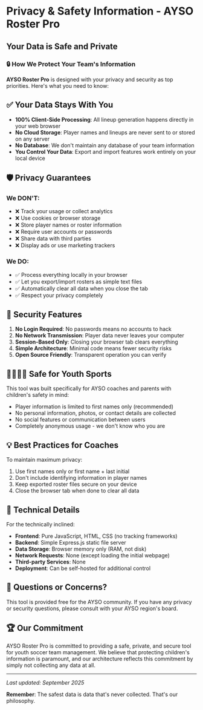 # Privacy & Safety Information - AYSO Roster Pro

## Your Data is Safe and Private

### 🔒 How We Protect Your Team's Information

**AYSO Roster Pro** is designed with your privacy and security as top priorities. Here's what you need to know:

## ✅ Your Data Stays With You

- **100% Client-Side Processing**: All lineup generation happens directly in your web browser
- **No Cloud Storage**: Player names and lineups are never sent to or stored on any server
- **No Database**: We don't maintain any database of your team information
- **You Control Your Data**: Export and import features work entirely on your local device

## 🛡️ Privacy Guarantees

### We DON'T:
- ❌ Track your usage or collect analytics
- ❌ Use cookies or browser storage
- ❌ Store player names or roster information
- ❌ Require user accounts or passwords
- ❌ Share data with third parties
- ❌ Display ads or use marketing trackers

### We DO:
- ✅ Process everything locally in your browser
- ✅ Let you export/import rosters as simple text files
- ✅ Automatically clear all data when you close the tab
- ✅ Respect your privacy completely

## 🔐 Security Features

1. **No Login Required**: No passwords means no accounts to hack
2. **No Network Transmission**: Player data never leaves your computer
3. **Session-Based Only**: Closing your browser tab clears everything
4. **Simple Architecture**: Minimal code means fewer security risks
5. **Open Source Friendly**: Transparent operation you can verify

## 👨‍👩‍👧‍👦 Safe for Youth Sports

This tool was built specifically for AYSO coaches and parents with children's safety in mind:

- Player information is limited to first names only (recommended)
- No personal information, photos, or contact details are collected
- No social features or communication between users
- Completely anonymous usage - we don't know who you are

## 💡 Best Practices for Coaches

To maintain maximum privacy:
1. Use first names only or first name + last initial
2. Don't include identifying information in player names
3. Keep exported roster files secure on your device
4. Close the browser tab when done to clear all data

## 🚀 Technical Details

For the technically inclined:
- **Frontend**: Pure JavaScript, HTML, CSS (no tracking frameworks)
- **Backend**: Simple Express.js static file server
- **Data Storage**: Browser memory only (RAM, not disk)
- **Network Requests**: None (except loading the initial webpage)
- **Third-party Services**: None
- **Deployment**: Can be self-hosted for additional control

## 📧 Questions or Concerns?

This tool is provided free for the AYSO community. If you have any privacy or security questions, please consult with your AYSO region's board.

## 🏆 Our Commitment

AYSO Roster Pro is committed to providing a safe, private, and secure tool for youth soccer team management. We believe that protecting children's information is paramount, and our architecture reflects this commitment by simply not collecting any data at all.

---

*Last updated: September 2025*

**Remember**: The safest data is data that's never collected. That's our philosophy.